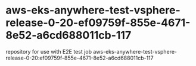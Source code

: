# aws-eks-anywhere-test-vsphere-release-0-20-ef09759f-855e-4671-8e52-a6cd688011cb-117
repository for use with E2E test job aws-eks-anywhere-test-vsphere-release-0-20:ef09759f-855e-4671-8e52-a6cd688011cb-117
